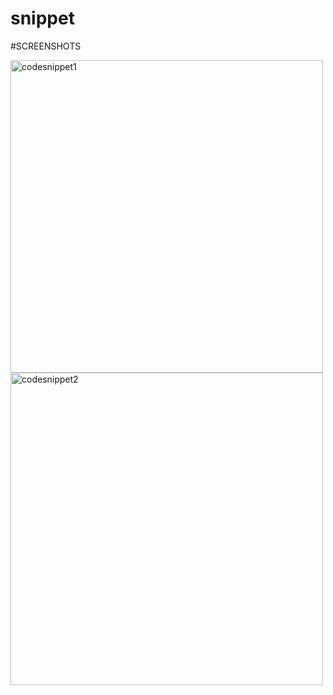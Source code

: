 # snippet
#SCREENSHOTS

<img width="500" alt="codesnippet1" src="https://github.com/megha14054/snippet/assets/116868421/92db0031-047f-4236-817a-7cfae7ef2e2f">

<img width="500" alt="codesnippet2" src="https://github.com/megha14054/snippet/assets/116868421/1e03fbaf-edcc-4e18-ac6a-d8f24834643f">
